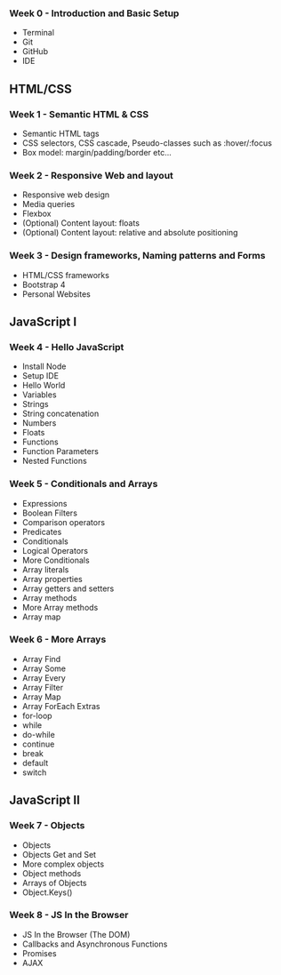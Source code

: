 ### Week 0 - Introduction and Basic Setup ###
- Terminal
- Git
- GitHub
- IDE

## HTML/CSS ##

### Week 1 - Semantic HTML & CSS ###
- Semantic HTML tags
- CSS selectors, CSS cascade, Pseudo-classes such as :hover/:focus
- Box model: margin/padding/border etc...

### Week 2 - Responsive Web and layout ###
- Responsive web design
- Media queries
- Flexbox
- (Optional) Content layout: floats
- (Optional) Content layout: relative and absolute positioning

### Week 3 - Design frameworks, Naming patterns and Forms ###
- HTML/CSS frameworks
- Bootstrap 4
- Personal Websites


## JavaScript I ##

### Week 4 - Hello JavaScript ###
- Install Node
- Setup IDE
- Hello World
- Variables
- Strings
- String concatenation
- Numbers
- Floats
- Functions
- Function Parameters
- Nested Functions

### Week 5 - Conditionals and Arrays ###
- Expressions
- Boolean Filters
- Comparison operators
- Predicates
- Conditionals
- Logical Operators
- More Conditionals
- Array literals
- Array properties
- Array getters and setters
- Array methods
- More Array methods
- Array map

### Week 6 - More Arrays ###
- Array Find
- Array Some
- Array Every
- Array Filter
- Array Map
- Array ForEach
  Extras
- for-loop
- while
- do-while
- continue
- break
- default
- switch


## JavaScript II ##

### Week 7 - Objects ###
- Objects
- Objects Get and Set
- More complex objects
- Object methods
- Arrays of Objects
- Object.Keys()

### Week 8 - JS In the Browser ###
- JS In the Browser (The DOM)
- Callbacks and Asynchronous Functions
- Promises
- AJAX
